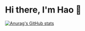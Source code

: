 # Hi there, I'm Hao 👋

[![Anurag's GitHub stats](https://github-readme-stats.vercel.app/api?username=Kizuna-AI0630&show_icons=true&count_private=true)](https://github.com/Kizuna-AI0630/github-readme-stats&show_icons=true&count_private=true)
